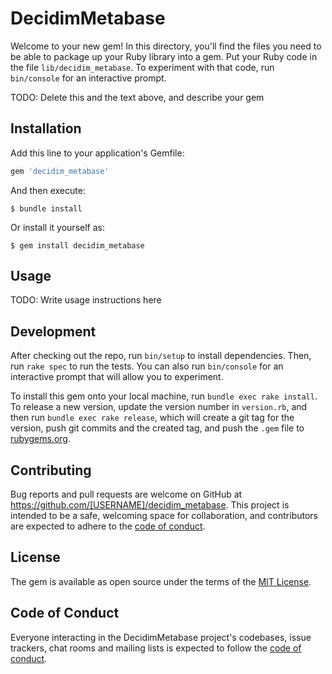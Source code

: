 # DecidimMetabase

Welcome to your new gem! In this directory, you'll find the files you need to be able to package up your Ruby library into a gem. Put your Ruby code in the file `lib/decidim_metabase`. To experiment with that code, run `bin/console` for an interactive prompt.

TODO: Delete this and the text above, and describe your gem

## Installation

Add this line to your application's Gemfile:

```ruby
gem 'decidim_metabase'
```

And then execute:

    $ bundle install

Or install it yourself as:

    $ gem install decidim_metabase

## Usage

TODO: Write usage instructions here

## Development

After checking out the repo, run `bin/setup` to install dependencies. Then, run `rake spec` to run the tests. You can also run `bin/console` for an interactive prompt that will allow you to experiment.

To install this gem onto your local machine, run `bundle exec rake install`. To release a new version, update the version number in `version.rb`, and then run `bundle exec rake release`, which will create a git tag for the version, push git commits and the created tag, and push the `.gem` file to [rubygems.org](https://rubygems.org).

## Contributing

Bug reports and pull requests are welcome on GitHub at https://github.com/[USERNAME]/decidim_metabase. This project is intended to be a safe, welcoming space for collaboration, and contributors are expected to adhere to the [code of conduct](https://github.com/[USERNAME]/decidim_metabase/blob/main/CODE_OF_CONDUCT.md).

## License

The gem is available as open source under the terms of the [MIT License](https://opensource.org/licenses/MIT).

## Code of Conduct

Everyone interacting in the DecidimMetabase project's codebases, issue trackers, chat rooms and mailing lists is expected to follow the [code of conduct](https://github.com/[USERNAME]/decidim_metabase/blob/main/CODE_OF_CONDUCT.md).
